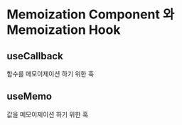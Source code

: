 # Memoization Component 와 Memoization Hook

## useCallback
함수를 메모이제이션 하기 위한 훅

## useMemo
값을 메모이제이션 하기 위한 훅